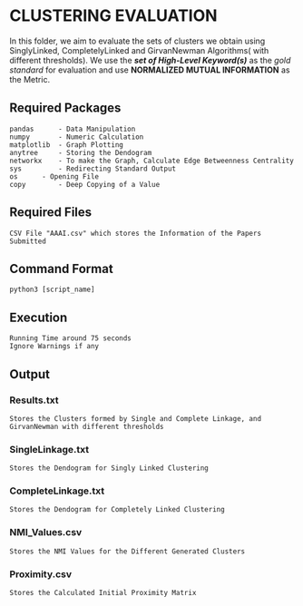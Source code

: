 # CLUSTERING EVALUATION

In this folder, we aim to evaluate the sets of clusters we obtain using SinglyLinked, CompletelyLinked and GirvanNewman Algorithms( with different thresholds). We use the ***set of High-Level Keyword(s)*** as the *gold standard* for evaluation and use **NORMALIZED MUTUAL INFORMATION** as the Metric. 

## Required Packages
	pandas 	    - Data Manipulation
	numpy 	    - Numeric Calculation
	matplotlib  - Graph Plotting
	anytree     - Storing the Dendogram 
	networkx    - To make the Graph, Calculate Edge Betweenness Centrality
	sys 	    - Redirecting Standard Output
	os 	    - Opening File 
	copy 	    - Deep Copying of a Value

## Required Files
	CSV File "AAAI.csv" which stores the Information of the Papers Submitted

## Command Format
	python3 [script_name] 

## Execution
	Running Time around 75 seconds 
	Ignore Warnings if any

## Output
	
### Results.txt 
	Stores the Clusters formed by Single and Complete Linkage, and GirvanNewman with different thresholds
### SingleLinkage.txt
	Stores the Dendogram for Singly Linked Clustering  
### CompleteLinkage.txt 
	Stores the Dendogram for Completely Linked Clustering 
### NMI_Values.csv 
	Stores the NMI Values for the Different Generated Clusters
### Proximity.csv
	Stores the Calculated Initial Proximity Matrix
